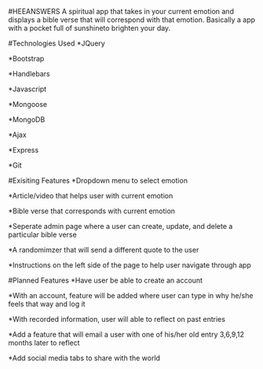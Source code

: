 #HEEANSWERS
A spiritual app that takes in your current emotion and displays a bible verse that will correspond with that emotion. Basically a app with a pocket full of sunshineto brighten your day.
  
#Technologies Used
  *JQuery
  
  *Bootstrap
  
  *Handlebars
  
  *Javascript
  
  *Mongoose
  
  *MongoDB
  
  *Ajax
  
  *Express
  
  *Git
  
#Exisiting Features 
  *Dropdown menu to select emotion
  
  *Article/video that helps user with current emotion
  
  *Bible verse that corresponds with current emotion
  
  *Seperate admin page where a user can create, update, and delete a particular bible verse
  
  *A randomimzer that will send a different quote to the user
  
  *Instructions on the left side of the page to help user navigate through app
  
#Planned Features
  *Have user be able to create an account
  
  *With an account, feature will be added where user can type in why he/she feels that way and log it
  
  *With recorded information, user will able to reflect on past entries
  
  *Add a feature that will email a user with one of his/her old entry 3,6,9,12 months later to reflect
  
  *Add social media tabs to share with the world
